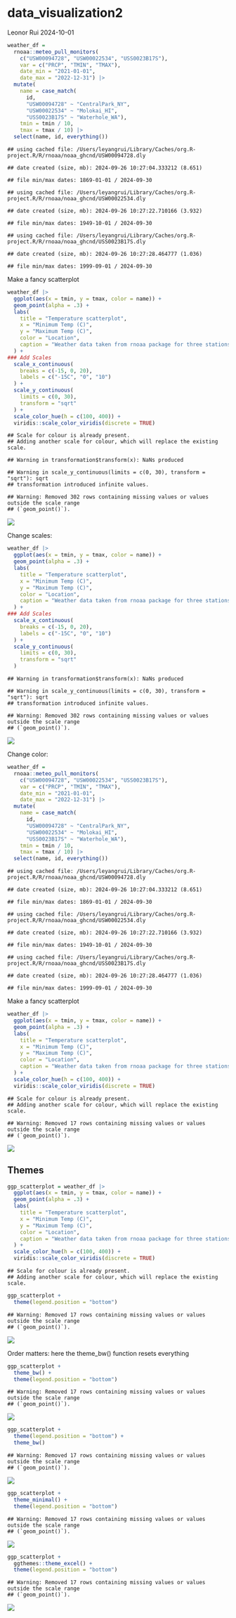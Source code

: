 data_visualization2
================
Leonor Rui
2024-10-01

``` r
weather_df = 
  rnoaa::meteo_pull_monitors(
    c("USW00094728", "USW00022534", "USS0023B17S"),
    var = c("PRCP", "TMIN", "TMAX"), 
    date_min = "2021-01-01",
    date_max = "2022-12-31") |>
  mutate(
    name = case_match(
      id, 
      "USW00094728" ~ "CentralPark_NY", 
      "USW00022534" ~ "Molokai_HI",
      "USS0023B17S" ~ "Waterhole_WA"),
    tmin = tmin / 10,
    tmax = tmax / 10) |>
  select(name, id, everything())
```

    ## using cached file: /Users/leyangrui/Library/Caches/org.R-project.R/R/rnoaa/noaa_ghcnd/USW00094728.dly

    ## date created (size, mb): 2024-09-26 10:27:04.333212 (8.651)

    ## file min/max dates: 1869-01-01 / 2024-09-30

    ## using cached file: /Users/leyangrui/Library/Caches/org.R-project.R/R/rnoaa/noaa_ghcnd/USW00022534.dly

    ## date created (size, mb): 2024-09-26 10:27:22.710166 (3.932)

    ## file min/max dates: 1949-10-01 / 2024-09-30

    ## using cached file: /Users/leyangrui/Library/Caches/org.R-project.R/R/rnoaa/noaa_ghcnd/USS0023B17S.dly

    ## date created (size, mb): 2024-09-26 10:27:28.464777 (1.036)

    ## file min/max dates: 1999-09-01 / 2024-09-30

Make a fancy scatterplot

``` r
weather_df |>
  ggplot(aes(x = tmin, y = tmax, color = name)) +
  geom_point(alpha = .3) +
  labs(
    title = "Temperature scatterplot",
    x = "Minimum Temp (C)",
    y = "Maximum Temp (C)",
    color = "Location",
    caption = "Weather data taken from rnoaa package for three stations"
  ) +
### Add Scales
  scale_x_continuous(
    breaks = c(-15, 0, 20),
    labels = c("-15C", "0", "10")
  ) +
  scale_y_continuous(
    limits = c(0, 30),
    transform = "sqrt"
  ) +
  scale_color_hue(h = c(100, 400)) +
  viridis::scale_color_viridis(discrete = TRUE)
```

    ## Scale for colour is already present.
    ## Adding another scale for colour, which will replace the existing scale.

    ## Warning in transformation$transform(x): NaNs produced

    ## Warning in scale_y_continuous(limits = c(0, 30), transform = "sqrt"): sqrt
    ## transformation introduced infinite values.

    ## Warning: Removed 302 rows containing missing values or values outside the scale range
    ## (`geom_point()`).

![](data_visualization2_files/figure-gfm/unnamed-chunk-2-1.png)<!-- -->

Change scales:

``` r
weather_df |>
  ggplot(aes(x = tmin, y = tmax, color = name)) +
  geom_point(alpha = .3) +
  labs(
    title = "Temperature scatterplot",
    x = "Minimum Temp (C)",
    y = "Maximum Temp (C)",
    color = "Location",
    caption = "Weather data taken from rnoaa package for three stations"
  ) +
### Add Scales
  scale_x_continuous(
    breaks = c(-15, 0, 20),
    labels = c("-15C", "0", "10")
  ) +
  scale_y_continuous(
    limits = c(0, 30),
    transform = "sqrt"
  )
```

    ## Warning in transformation$transform(x): NaNs produced

    ## Warning in scale_y_continuous(limits = c(0, 30), transform = "sqrt"): sqrt
    ## transformation introduced infinite values.

    ## Warning: Removed 302 rows containing missing values or values outside the scale range
    ## (`geom_point()`).

![](data_visualization2_files/figure-gfm/unnamed-chunk-3-1.png)<!-- -->

Change color:

``` r
weather_df = 
  rnoaa::meteo_pull_monitors(
    c("USW00094728", "USW00022534", "USS0023B17S"),
    var = c("PRCP", "TMIN", "TMAX"), 
    date_min = "2021-01-01",
    date_max = "2022-12-31") |>
  mutate(
    name = case_match(
      id, 
      "USW00094728" ~ "CentralPark_NY", 
      "USW00022534" ~ "Molokai_HI",
      "USS0023B17S" ~ "Waterhole_WA"),
    tmin = tmin / 10,
    tmax = tmax / 10) |>
  select(name, id, everything())
```

    ## using cached file: /Users/leyangrui/Library/Caches/org.R-project.R/R/rnoaa/noaa_ghcnd/USW00094728.dly

    ## date created (size, mb): 2024-09-26 10:27:04.333212 (8.651)

    ## file min/max dates: 1869-01-01 / 2024-09-30

    ## using cached file: /Users/leyangrui/Library/Caches/org.R-project.R/R/rnoaa/noaa_ghcnd/USW00022534.dly

    ## date created (size, mb): 2024-09-26 10:27:22.710166 (3.932)

    ## file min/max dates: 1949-10-01 / 2024-09-30

    ## using cached file: /Users/leyangrui/Library/Caches/org.R-project.R/R/rnoaa/noaa_ghcnd/USS0023B17S.dly

    ## date created (size, mb): 2024-09-26 10:27:28.464777 (1.036)

    ## file min/max dates: 1999-09-01 / 2024-09-30

Make a fancy scatterplot

``` r
weather_df |>
  ggplot(aes(x = tmin, y = tmax, color = name)) +
  geom_point(alpha = .3) +
  labs(
    title = "Temperature scatterplot",
    x = "Minimum Temp (C)",
    y = "Maximum Temp (C)",
    color = "Location",
    caption = "Weather data taken from rnoaa package for three stations"
  ) +
  scale_color_hue(h = c(100, 400)) +
  viridis::scale_color_viridis(discrete = TRUE)
```

    ## Scale for colour is already present.
    ## Adding another scale for colour, which will replace the existing scale.

    ## Warning: Removed 17 rows containing missing values or values outside the scale range
    ## (`geom_point()`).

![](data_visualization2_files/figure-gfm/unnamed-chunk-5-1.png)<!-- -->

## Themes

``` r
ggp_scatterplot = weather_df |>
  ggplot(aes(x = tmin, y = tmax, color = name)) +
  geom_point(alpha = .3) +
  labs(
    title = "Temperature scatterplot",
    x = "Minimum Temp (C)",
    y = "Maximum Temp (C)",
    color = "Location",
    caption = "Weather data taken from rnoaa package for three stations"
  ) +
  scale_color_hue(h = c(100, 400)) +
  viridis::scale_color_viridis(discrete = TRUE)
```

    ## Scale for colour is already present.
    ## Adding another scale for colour, which will replace the existing scale.

``` r
ggp_scatterplot +
  theme(legend.position = "bottom")
```

    ## Warning: Removed 17 rows containing missing values or values outside the scale range
    ## (`geom_point()`).

![](data_visualization2_files/figure-gfm/unnamed-chunk-7-1.png)<!-- -->

Order matters: here the theme_bw() function resets everything

``` r
ggp_scatterplot +
  theme_bw() +
  theme(legend.position = "bottom")
```

    ## Warning: Removed 17 rows containing missing values or values outside the scale range
    ## (`geom_point()`).

![](data_visualization2_files/figure-gfm/unnamed-chunk-8-1.png)<!-- -->

``` r
ggp_scatterplot +
  theme(legend.position = "bottom") +
  theme_bw()
```

    ## Warning: Removed 17 rows containing missing values or values outside the scale range
    ## (`geom_point()`).

![](data_visualization2_files/figure-gfm/unnamed-chunk-8-2.png)<!-- -->

``` r
ggp_scatterplot +
  theme_minimal() +
  theme(legend.position = "bottom")
```

    ## Warning: Removed 17 rows containing missing values or values outside the scale range
    ## (`geom_point()`).

![](data_visualization2_files/figure-gfm/unnamed-chunk-9-1.png)<!-- -->

``` r
ggp_scatterplot +
  ggthemes::theme_excel() +
  theme(legend.position = "bottom")
```

    ## Warning: Removed 17 rows containing missing values or values outside the scale range
    ## (`geom_point()`).

![](data_visualization2_files/figure-gfm/unnamed-chunk-10-1.png)<!-- -->
